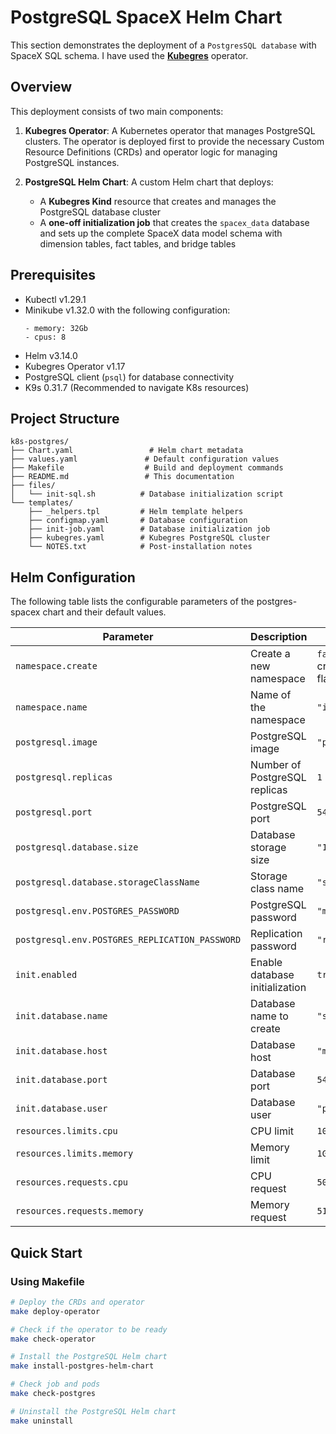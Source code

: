 # PostgreSQL SpaceX Helm Chart

This section demonstrates the deployment of a `PostgresSQL database` with SpaceX SQL schema. I have
used the **[Kubegres](https://kubegres.io/)** operator. 

## Overview

This deployment consists of two main components:

1. **Kubegres Operator**: A Kubernetes operator that manages PostgreSQL clusters. The operator is
deployed first to provide the necessary Custom Resource Definitions (CRDs) and operator logic for
managing PostgreSQL instances.

2. **PostgreSQL Helm Chart**: A custom Helm chart that deploys:
   - A **Kubegres Kind** resource that creates and manages the PostgreSQL database cluster
   - A **one-off initialization job** that creates the `spacex_data` database and sets up the
   complete SpaceX data model schema with dimension tables, fact tables, and bridge tables

## Prerequisites

- Kubectl v1.29.1
- Minikube v1.32.0 with the following configuration:
  ```
  - memory: 32Gb
  - cpus: 8
  ```
- Helm v3.14.0
- Kubegres Operator v1.17
- PostgreSQL client (`psql`) for database connectivity
- K9s 0.31.7 (Recommended to navigate K8s resources)

## Project Structure

```
k8s-postgres/
├── Chart.yaml                 # Helm chart metadata
├── values.yaml               # Default configuration values
├── Makefile                  # Build and deployment commands
├── README.md                 # This documentation
├── files/
│   └── init-sql.sh          # Database initialization script
└── templates/
    ├── _helpers.tpl         # Helm template helpers
    ├── configmap.yaml       # Database configuration
    ├── init-job.yaml        # Database initialization job
    ├── kubegres.yaml        # Kubegres PostgreSQL cluster
    └── NOTES.txt            # Post-installation notes
```

## Helm Configuration

The following table lists the configurable parameters of the postgres-spacex chart and their default values.

| Parameter | Description | Default |
|-----------|-------------|---------|
| `namespace.create` | Create a new namespace | `false` (use --create-namespace flag) |
| `namespace.name` | Name of the namespace | `"interview"` |
| `postgresql.image` | PostgreSQL image | `"postgres:15"` |
| `postgresql.replicas` | Number of PostgreSQL replicas | `1` |
| `postgresql.port` | PostgreSQL port | `5432` |
| `postgresql.database.size` | Database storage size | `"1Gi"` |
| `postgresql.database.storageClassName` | Storage class name | `"standard"` |
| `postgresql.env.POSTGRES_PASSWORD` | PostgreSQL password | `"mysecretpassword"` |
| `postgresql.env.POSTGRES_REPLICATION_PASSWORD` | Replication password | `"replicationSecret"` |
| `init.enabled` | Enable database initialization | `true` |
| `init.database.name` | Database name to create | `"spacex_data"` |
| `init.database.host` | Database host | `"my-postgres"` |
| `init.database.port` | Database port | `5432` |
| `init.database.user` | Database user | `"postgres"` |
| `resources.limits.cpu` | CPU limit | `1000m` |
| `resources.limits.memory` | Memory limit | `1Gi` |
| `resources.requests.cpu` | CPU request | `500m` |
| `resources.requests.memory` | Memory request | `512Mi` |

## Quick Start

### Using Makefile
```bash
# Deploy the CRDs and operator
make deploy-operator

# Check if the operator to be ready
make check-operator

# Install the PostgreSQL Helm chart
make install-postgres-helm-chart

# Check job and pods
make check-postgres

# Uninstall the PostgreSQL Helm chart
make uninstall
```